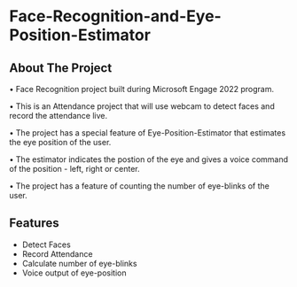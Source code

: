 # Face-Recognition-and-Eye-Position-Estimator




## About The Project

• Face Recognition project built during Microsoft Engage 2022 program.

• This is an Attendance project that will use webcam to detect faces and record the attendance live.

• The project has a special feature of Eye-Position-Estimator that estimates the eye position of the user.

• The estimator indicates the postion of the eye and gives a voice command of the position - left, right or center.

• The project has a feature of counting the number of eye-blinks of the user.



## Features

- Detect Faces
- Record Attendance
- Calculate number of eye-blinks
- Voice output of eye-position



